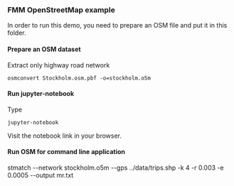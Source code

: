 ### FMM OpenStreetMap example

In order to run this demo, you need to prepare an OSM file and put it in this folder.

#### Prepare an OSM dataset

Extract only highway road network

```
osmconvert Stockholm.osm.pbf -o=stockholm.o5m
```

#### Run jupyter-notebook

Type

```
jupyter-notebook
```

Visit the notebook link in your browser.

#### Run OSM for command line application

stmatch --network stockholm.o5m --gps ../data/trips.shp -k 4 -r 0.003 -e 0.0005 --output mr.txt
